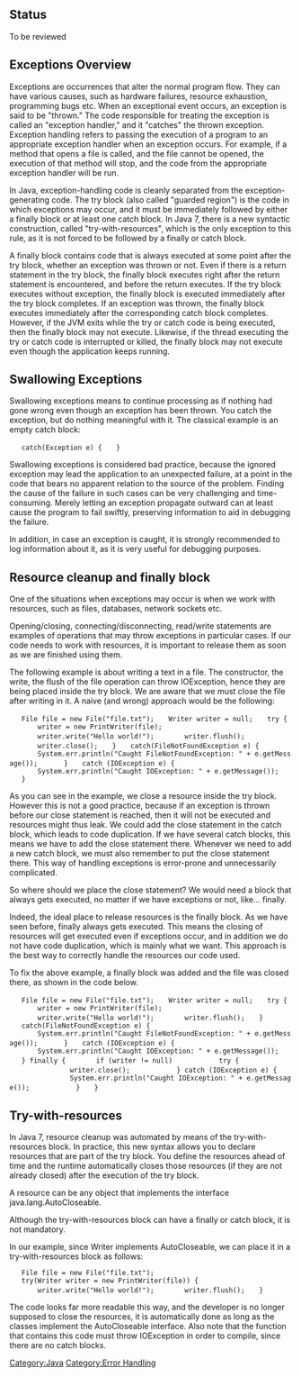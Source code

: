 ## Status

To be reviewed

## Exceptions Overview

Exceptions are occurrences that alter the normal program flow. They can
have various causes, such as hardware failures, resource exhaustion,
programming bugs etc. When an exceptional event occurs, an exception is
said to be "thrown." The code responsible for treating the exception is
called an "exception handler," and it "catches" the thrown exception.
Exception handling refers to passing the execution of a program to an
appropriate exception handler when an exception occurs. For example, if
a method that opens a file is called, and the file cannot be opened, the
execution of that method will stop, and the code from the appropriate
exception handler will be run.

In Java, exception-handling code is cleanly separated from the
exception-generating code. The try block (also called "guarded region")
is the code in which exceptions may occur, and it must be immediately
followed by either a finally block or at least one catch block. In Java
7, there is a new syntactic construction, called "try-with-resources",
which is the only exception to this rule, as it is not forced to be
followed by a finally or catch block.

A finally block contains code that is always executed at some point
after the try block, whether an exception was thrown or not. Even if
there is a return statement in the try block, the finally block executes
right after the return statement is encountered, and before the return
executes. If the try block executes without exception, the finally block
is executed immediately after the try block completes. If an exception
was thrown, the finally block executes immediately after the
corresponding catch block completes. However, if the JVM exits while the
try or catch code is being executed, then the finally block may not
execute. Likewise, if the thread executing the try or catch code is
interrupted or killed, the finally block may not execute even though the
application keeps running.

## Swallowing Exceptions

Swallowing exceptions means to continue processing as if nothing had
gone wrong even though an exception has been thrown. You catch the
exception, but do nothing meaningful with it. The classical example is
an empty catch block:

`   catch(Exception e) {`
`   }`

Swallowing exceptions is considered bad practice, because the ignored
exception may lead the application to an unexpected failure, at a point
in the code that bears no apparent relation to the source of the
problem. Finding the cause of the failure in such cases can be very
challenging and time-consuming. Merely letting an exception propagate
outward can at least cause the program to fail swiftly, preserving
information to aid in debugging the failure.

In addition, in case an exception is caught, it is strongly recommended
to log information about it, as it is very useful for debugging
purposes.

## Resource cleanup and finally block

One of the situations when exceptions may occur is when we work with
resources, such as files, databases, network sockets etc.

Opening/closing, connecting/disconnecting, read/write statements are
examples of operations that may throw exceptions in particular cases. If
our code needs to work with resources, it is important to release them
as soon as we are finished using them.

The following example is about writing a text in a file. The
constructor, the write, the flush of the file operation can throw
IOException, hence they are being placed inside the try block. We are
aware that we must close the file after writing in it. A naive (and
wrong) approach would be the following:

`   File file = new File("file.txt");`
`   Writer writer = null;`
`   try {`
`       writer = new PrintWriter(file);`
`       writer.write("Hello world!");`
`       writer.flush();`
`       writer.close();`
`   }`
`   catch(FileNotFoundException e) {`
`       System.err.println("Caught FileNotFoundException: " + e.getMessage());   `
`   }`
`   catch (IOException e) {`
`       System.err.println("Caught IOException: " + e.getMessage());`
`   }`

As you can see in the example, we close a resource inside the try block.
However this is not a good practice, because if an exception is thrown
before our close statement is reached, then it will not be executed and
resources might thus leak. We could add the close statement in the catch
block, which leads to code duplication. If we have several catch blocks,
this means we have to add the close statement there. Whenever we need to
add a new catch block, we must also remember to put the close statement
there. This way of handling exceptions is error-prone and unnecessarily
complicated.

So where should we place the close statement? We would need a block that
always gets executed, no matter if we have exceptions or not, like...
finally.

Indeed, the ideal place to release resources is the finally block. As we
have seen before, finally always gets executed. This means the closing
of resources will get executed even if exceptions occur, and in addition
we do not have code duplication, which is mainly what we want. This
approach is the best way to correctly handle the resources our code
used.

To fix the above example, a finally block was added and the file was
closed there, as shown in the code below.

`   File file = new File("file.txt");`
`   Writer writer = null;`
`   try {`
`       writer = new PrintWriter(file);`
`       writer.write("Hello world!");`
`       writer.flush();`
`   }`
`   catch(FileNotFoundException e) {`
`       System.err.println("Caught FileNotFoundException: " + e.getMessage());   `
`   }`
`   catch (IOException e) {`
`       System.err.println("Caught IOException: " + e.getMessage());`
`   } finally {`
`       if (writer != null)`
`           try {`
`               writer.close();`
`           } catch (IOException e) {`
`               System.err.println("Caught IOException: " + e.getMessage());`
`           }`
`   }`

## Try-with-resources

In Java 7, resource cleanup was automated by means of the
try-with-resources block. In practice, this new syntax allows you to
declare resources that are part of the try block. You define the
resources ahead of time and the runtime automatically closes those
resources (if they are not already closed) after the execution of the
try block.

A resource can be any object that implements the interface
java.lang.AutoCloseable.

Although the try-with-resources block can have a finally or catch block,
it is not mandatory.

In our example, since Writer implements AutoCloseable, we can place it
in a try-with-resources block as follows:

`   File file = new File("file.txt");`
`   try(Writer writer = new PrintWriter(file)) {`
`       writer.write("Hello world!");`
`       writer.flush();`
`   }`

The code looks far more readable this way, and the developer is no
longer supposed to close the resources, it is automatically done as long
as the classes implement the AutoCloseable interface. Also note that the
function that contains this code must throw IOException in order to
compile, since there are no catch blocks.

[Category:Java](Category:Java "wikilink") [Category:Error
Handling](Category:Error_Handling "wikilink")
